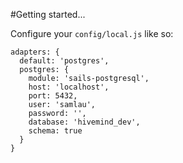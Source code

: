 #Getting started...

Configure your `config/local.js` like so:

    adapters: {
      default: 'postgres',
      postgres: {
        module: 'sails-postgresql',
        host: 'localhost',
        port: 5432,
        user: 'samlau',
        password: '',
        database: 'hivemind_dev',
        schema: true
      }
    }